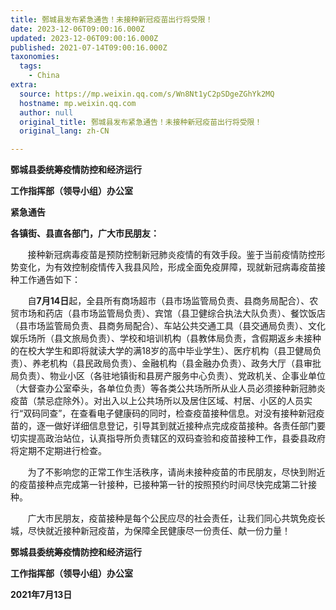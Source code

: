 ```yaml
---
title: 鄄城县发布紧急通告！未接种新冠疫苗出行将受限！
date: 2023-12-06T09:00:16.000Z
updated: 2023-12-06T09:00:16.000Z
published: 2021-07-14T09:00:16.000Z
taxonomies:
  tags:
    - China
extra:
  source: https://mp.weixin.qq.com/s/Wn8Nt1yC2pSDgeZGhYk2MQ
  hostname: mp.weixin.qq.com
  author: null
  original_title: 鄄城县发布紧急通告！未接种新冠疫苗出行将受限！
  original_lang: zh-CN

---
```


**鄄城县委统筹疫情防控和经济运行**

**工作指挥部（领导小组）办公室**

**紧急通告**

**各镇街、县直各部门，广大市民朋友：**

       接种新冠病毒疫苗是预防控制新冠肺炎疫情的有效手段。鉴于当前疫情防控形势变化，为有效控制疫情传入我县风险，形成全面免疫屏障，现就新冠病毒疫苗接种工作通告如下：

       自**7月14日**起，全县所有商场超市（县市场监管局负责、县商务局配合）、农贸市场和药店（县市场监管局负责）、宾馆（县卫健综合执法大队负责）、餐饮饭店（县市场监管局负责、县商务局配合）、车站公共交通工具（县交通局负责）、文化娱乐场所（县文旅局负责）、学校和培训机构（县教体局负责，含假期返乡未接种的在校大学生和即将就读大学的满18岁的高中毕业学生）、医疗机构（县卫健局负责）、养老机构（县民政局负责）、金融机构（县金融办负责）、政务大厅（县审批局负责）、物业小区（各驻地镇街和县房产服务中心负责）、党政机关、企事业单位（大督查办公室牵头，各单位负责）等各类公共场所所从业人员必须接种新冠肺炎疫苗（禁忌症除外）。对出入以上公共场所以及居住区域、村居、小区的人员实行“双码同查”，在查看电子健康码的同时，检查疫苗接种信息。对没有接种新冠疫苗的，逐一做好详细信息登记，引导其到就近接种点完成疫苗接种。各责任部门要切实提高政治站位，认真指导所负责辖区的双码查验和疫苗接种工作，县委县政府将定期不定期进行检查。

       为了不影响您的正常工作生活秩序，请尚未接种疫苗的市民朋友，尽快到附近的疫苗接种点完成第一针接种，已接种第一针的按照预约时间尽快完成第二针接种。

       广大市民朋友，疫苗接种是每个公民应尽的社会责任，让我们同心共筑免疫长城，尽快就近接种新冠疫苗，为保障全民健康尽一份责任、献一份力量！  

**鄄城县委统筹疫情防控和经济运行**

**工作指挥部（领导小组）办公室**

**2021年7月13日**